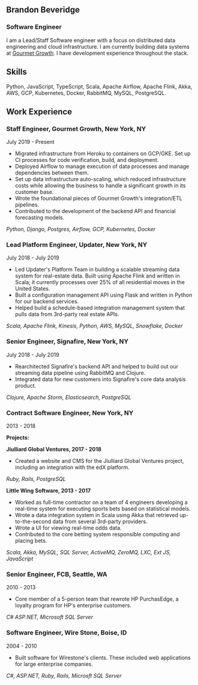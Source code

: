 ## Brandon Beveridge

### Software Engineer

I am a Lead/Staff Software engineer with a focus on distributed data engineering and cloud infrastructure. I am currently building data systems at [Gourmet Growth](http://www.gourmetgrowth.com). I have development experience throughout the stack.


## Skills
Python, JavaScript, TypeScript, Scala, Apache Airflow, Apache Flink, Akka, AWS, GCP, Kubernetes, Docker, RabbitMQ, MySQL, PostgreSQL.

## Work Experience

### Staff Engineer, Gourmet Growth, New York, NY
July 2019 - Present

* Migrated infrastructure from Heroku to containers on GCP/GKE. Set up CI processes for code verification, build, and deployment.
* Deployed Airflow to manage execution of data processes and manage dependencies between them.
* Set up data infrastructure auto-scaling, which reduced infrastructure costs while allowing the business to handle a significant growth in its customer base.
* Wrote the foundational pieces of Gourmet Growth's integration/ETL pipelines.
* Contributed to the development of the backend API and financial forecasting models.

*Python, Django, Postgres, Airflow, GCP, Kubernetes, Docker*


### Lead Platform Engineer, Updater, New York, NY
July 2018 - July 2019

* Led Updater's Platform Team in building a scalable streaming data system for real-estate data. Built using Apache Flink and written in Scala; it currently processes over 25% of all residential moves in the United States.
* Built a configuration management API using Flask and written in Python for our backend services.
* Helped build a schedule-based integration management system that pulls data from 3rd-party real estate APIs.

*Scala, Apache Flink, Kinesis, Python, AWS, MySQL, Snowflake, Docker*


### Senior Engineer, Signafire, New York, NY
July 2018 - July 2019

* Rearchitected Signafire's backend API and helped to build out our streaming data pipeline using RabbitMQ and Clojure.
* Integrated data for new customers into Signafire's core data analysis product.

*Clojure, Apache Storm, Elasticsearch, PostgreSQL*

### Contract Software Engineer, New York, NY
2013 - 2018

**Projects:**

**Jiulliard Global Ventures, 2017 - 2018**

* Created a website and CMS for the Jiulliard Global Ventures project, including an integration with the edX platform.

*Ruby, Rails, PostgreSQL*

**Little Wing Software, 2013 - 2017**

* Worked as full-time contractor on a team of 4 engineers developing a real-time system for executing sports bets based on statistical models.
* Wrote a data integration system in Scala using Akka that retrieved up-to-the-second data from several 3rd-party providers.
* Wrote a UI for viewing real-time odds data.
* Contributed to the core betting system responsible computing and placing bets.
 
*Scala, Akka, MySQL, SQL Server, ActiveMQ, ZeroMQ, LXC, Ext JS, JavaScript*



### Senior Engineer, FCB, Seattle, WA
2010 - 2013

* Core member of a 5-person team that rewrote HP PurchasEdge, a loyalty program for HP's enterprise customers.

*C# ASP.NET, Microsoft SQL Server*


### Software Engineer, Wire Stone, Boise, ID
2004 - 2010

* Built software for Wirestone's clients. These included web applications for large enterprise companies.

*C#, ASP.NET, Ruby, Rails, Microsft SQL Server*
